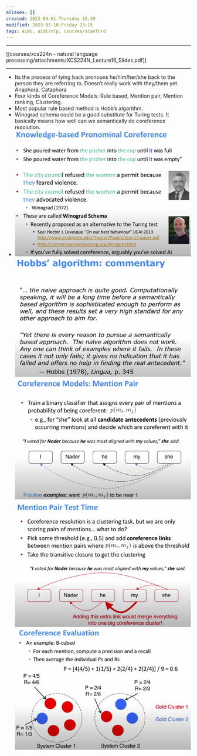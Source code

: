```yaml
---
aliases: []
created: 2022-09-01-Thursday 15:39
modified: 2023-03-10-Friday 23:15
tags: aiml, aiml/nlp, courses/stanford
---
```



---

[[courses/xcs224n - natural language processing/attachments/XCS224N_Lecture16_Slides.pdf]]

---

- Its the process of tying back pronouns he/him/her/she back to the person they are referring to. Doesn’t really work with they/them yet. Anaphora, Cataphora
- Four kinds of Coreference Models: Rule based, Mention pair, Mention ranking, Clustering.
- Most popular rule based method is Hobb’s algorithm.
- Winograd schema could be a good substitute for Turing tests. It basically means how well can we semantically do coreference resolution.
- ![450](courses/xcs224n%20-%20natural%20language%20processing/attachments/image82.png)![450](courses/xcs224n%20-%20natural%20language%20processing/attachments/image75.png)![450](courses/xcs224n%20-%20natural%20language%20processing/attachments/image23.png)![450](courses/xcs224n%20-%20natural%20language%20processing/attachments/image4.png)![450](courses/xcs224n%20-%20natural%20language%20processing/attachments/image73.png)
